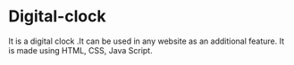 # Digital-clock
It is a digital clock .It can be used in any website as an additional feature. It is made using HTML, CSS, Java Script.

